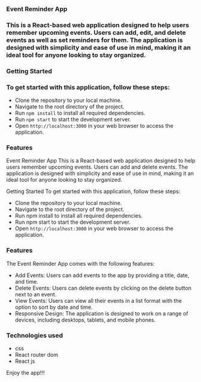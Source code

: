 ### Event Reminder App
### This is a React-based web application designed to help users remember upcoming events. Users can add, edit, and delete events as well as set reminders for them. The application is designed with simplicity and ease of use in mind, making it an ideal tool for anyone looking to stay organized.

### Getting Started

### To get started with this application, follow these steps:

* Clone the repository to your local machine.
* Navigate to the root directory of the project.
* Run `npm install` to install all required dependencies.
* Run `npm start` to start the development server.
* Open `http://localhost:3000` in your web browser to access the application.

### Features

Event Reminder App
This is a React-based web application designed to help users remember upcoming events. Users can add and delete events. The application is designed with simplicity and ease of use in mind, making it an ideal tool for anyone looking to stay organized.

Getting Started
To get started with this application, follow these steps:

* Clone the repository to your local machine.
* Navigate to the root directory of the project.
* Run npm install to install all required dependencies.
* Run npm start to start the development server.
* Open `http://localhost:3000` in your web browser to access the application.


### Features
The Event Reminder App comes with the following features:

* Add Events: Users can add events to the app by providing a title, date, and time.
* Delete Events: Users can delete events by clicking on the delete button next to an event.
* View Events: Users can view all their events in a list format with the option to sort by date and time.
* Responsive Design: The application is designed to work on a range of devices, including desktops, tablets, and mobile phones.

### Technologies used
* css
* React router dom
* React js


Enjoy the app!!!
